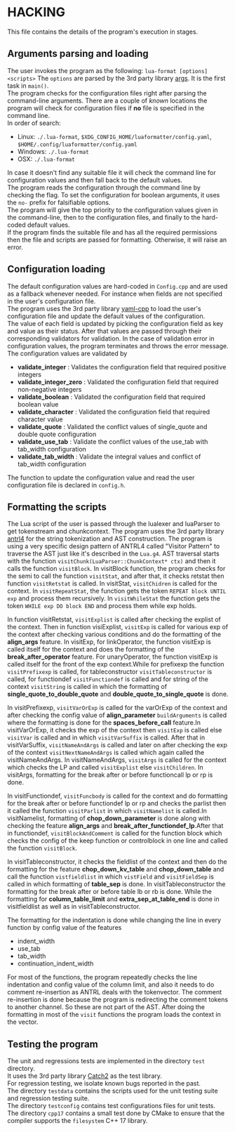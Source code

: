 HACKING
========
This file contains the details of the program's execution in stages.
## Arguments parsing and loading
 The user invokes the program as the following: `lua-format [options] <scripts>`
 The `options` are parsed by the 3rd party library [args](https://github.com/Taywee/args).  It is the first task in `main()`.  
 The program checks for the configuration files right after parsing the command-line arguments. There are a couple of _known_ locations the program will check for configuration files if **no** file is specified in the command line.  
 In order of search:
   * Linux: `./.lua-format`, `$XDG_CONFIG_HOME/luaformatter/config.yaml`, `$HOME/.config/luaformatter/config.yaml`
   * Windows: `./.lua-format`
   * OSX: `./.lua-format`

 In case it doesn't find any suitable file it will check the command line for configuration values and then fall back to the default values.  
 The program reads the configuration through the command line by checking the flag. To set the configuration for boolean arguments, it uses the `no-` prefix for falsifiable options.  
 The program will give the top priority to the configuration values given in the command-line, then to the configuration files, and finally to the hard-coded default values.  
 If the program finds the suitable file and has all the required permissions then the file and scripts are passed for formatting. Otherwise, it will raise an error.  
## Configuration loading
The default configuration values are hard-coded in `Config.cpp` and are used as a fallback whenever needed. For instance when fields are not specified in the user's configuration file.  
The program uses the 3rd party library [yaml-cpp](https://github.com/jbeder/yaml-cpp) to load the user's configuration file and update the default values of the configuration.  
The value of each field is updated by picking the configuration field as key and value as their status. After that values are passed through their corresponding validators for validation. In the case of validation error in configuration values, the program terminates and throws the error message.  
The configuration values are validated by
   * **validate_integer** : Validates the configuration field that required positive integers
   * **validate_integer_zero** : Validated the configuration field that required non-negative integers
   * **validate_boolean** : Validated the configuration field that required boolean value
   * **validate_character** : Validated the configuration field that required character value
   * **validate_quote** : Validated the conflict values of single_quote and double quote configuration
   * **validate_use_tab** : Validate the conflict values of the use_tab with tab_width configuration
   * **validate_tab_width** : Validate the integral values and conflict of tab_width configuration  

The function to update the configuration value and read the user configuration file is declared in `config.h`.  
## Formatting the scripts
 The Lua script of the user is passed through the lualexer and luaParser to get tokenstream and chunkcontext. The program uses the 3rd party library [antrl4](https://github.com/antlr/antlr4) for the string tokenization and AST construction. The program is using a very specific design pattern of ANTRL4 called "Visitor Pattern" to traverse the AST just like it's described in the `Lua.g4`. AST traversal starts with the function `visitChunk(LuaParser::ChunkContext* ctx)` and then it calls the function `visitBlock`. In visitBlock function, the program checks for the semi to call the function `visitStat`, and after that, it checks retstat then function `visitRetstat` is called. In visitStat, `visitChidren` is called for the context. In `visitRepeatStat`, the function gets the token `REPEAT block UNTIL exp` and process them recursively. In `visitWhileStat` the function gets the token `WHILE exp DO block END` and process them while exp holds.  
   
 In function visitRetstat, `visitExplist` is called after checking the explist of the context. Then in function visiExplist, `visitExp` is called for various exp of the context after checking various conditions and do the formatting of the **align_args** feature. In visitExp, for linkOperator, the function visitExp is called itself for the context and does the formatting of the **break_after_operator** feature. For unaryOperator, the function visitExp is called itself for the front of the exp context.While for prefixexp the function `visitPrefixexp` is called, for tableconstructor `visitTableconstructor` is called, for functiondef `visitFunctiondef` is called and for string of the context `visitString` is called in which the formatting of **single_quote_to_double_quote** and **double_quote_to_single_quote** is done.  
   
 In visitPrefixexp, `visitVarOrExp` is called for the varOrExp of the context and after checking the config value of **align_parameter** `buildArguments` is called where the formatting is done for the **spaces_before_call** feature.In visitVarOrExp, it checks the exp of the context then `visitExp` is called else `visitVar` is called and in which `visitVarSuffix` is called. After that in visitVarSuffix, `visitNameAndArgs` is called and later on after checking the exp of the context `visitNextNameAndArgs` is called which again called the visitNameAndArgs. In visitNameAndArgs, `visitArgs` is called for the context which checks the LP and called `visitExplist` else `visitChildren`. In visitArgs, formatting for the break after or before functioncall lp or rp is done.  
   
 In visitFunctiondef, `visitFuncbody` is called for the context and do formatting for the break after or before functiondef lp or rp and checks the parlist then it called the function `visitParlist` in which `visitNamelist` is called.In visitNamelist, formatting of **chop_down_parameter** is done along with checking the feature **align_args** and **break_after_functiondef_lp**.After that in functiondef, `visitBlockAndComment` is called for the function block which checks the config of the keep function or controlblock in one line and called the function `visitBlock`.  
   
 In visitTableconstructor, it checks the fieldlist of the context and then do the formatting for the feature **chop_down_kv_table** and **chop_down_table** and call the function `vistfieldlist` in which `vistField` and `visitFieldSep` is called in which formatting of **table_sep** is done. In visitTableconstructor the formatting for the break after or before table lb or rb is done. While the formatting for **column_table_limit** and **extra_sep_at_table_end** is done in visitfieldlist as well as in visitTableconstructor.  
   
 The formatting for the indentation is done while changing the line in every function by config value of the features  
  * indent_width
  * use_tab
  * tab_width
  * continuation_indent_width

 For most of the functions, the program repeatedly checks the line indentation and config value of the column limit, and also it needs to do comment re-insertion as ANTRL deals with the tokenvector. The comment re-insertion is done because the program is redirecting the comment tokens to another channel. So these are not part of the AST. After doing the formatting in most of the `visit` functions the program loads the context in the vector.  
## Testing the program
 The unit and regressions tests are implemented in the directory `test` directory.  
 It uses the 3rd party library [Catch2](https://github.com/catchorg/Catch2) as the test library.  
 For regression testing, we isolate known bugs reported in the past.  
 The directory `testdata` contains the scripts used for the unit testing suite and regression testing suite.  
 The directory `testconfig` contains test configurations files for unit tests.  
The directory `cpp17` contains a small test done by CMake to ensure that the compiler supports the `filesystem` C++ 17 library.  
